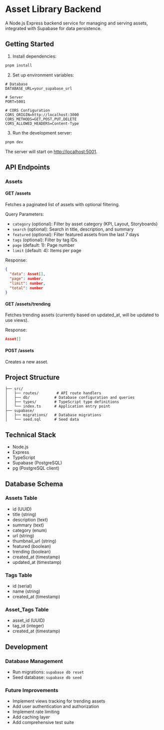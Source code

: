 # Asset Library Backend

A Node.js Express backend service for managing and serving assets, integrated with Supabase for data persistence.

## Getting Started

1. Install dependencies:

```bash
pnpm install
```

2. Set up environment variables:

```env
# Database
DATABASE_URL=your_supabase_url

# Server
PORT=5001

# CORS Configuration
CORS_ORIGIN=http://localhost:3000
CORS_METHODS=GET,POST,PUT,DELETE
CORS_ALLOWED_HEADERS=Content-Type
```

3. Run the development server:

```bash
pnpm dev
```

The server will start on [http://localhost:5001](http://localhost:5001).

## API Endpoints

### Assets

#### GET /assets

Fetches a paginated list of assets with optional filtering.

Query Parameters:

-   `category` (optional): Filter by asset category (KPI, Layout, Storyboards)
-   `search` (optional): Search in title, description, and summary
-   `featured` (optional): Filter featured assets from the last 7 days
-   `tags` (optional): Filter by tag IDs
-   `page` (default: 1): Page number
-   `limit` (default: 4): Items per page

Response:

```json
{
  "data": Asset[],
  "page": number,
  "limit": number,
  "total": number
}
```

#### GET /assets/trending

Fetches trending assets (currently based on updated_at, will be updated to use views).

Response:

```json
Asset[]
```

#### POST /assets

Creates a new asset.

## Project Structure

```
├── src/
│   ├── routes/        # API route handlers
│   ├── db/           # Database configuration and queries
│   ├── types/        # TypeScript type definitions
│   └── index.ts      # Application entry point
├── supabase/
│   ├── migrations/   # Database migrations
│   └── seed.sql      # Seed data
```

## Technical Stack

-   Node.js
-   Express
-   TypeScript
-   Supabase (PostgreSQL)
-   pg (PostgreSQL client)

## Database Schema

### Assets Table

-   id (UUID)
-   title (string)
-   description (text)
-   summary (text)
-   category (enum)
-   url (string)
-   thumbnail_url (string)
-   featured (boolean)
-   trending (boolean)
-   created_at (timestamp)
-   updated_at (timestamp)

### Tags Table

-   id (serial)
-   name (string)
-   created_at (timestamp)

### Asset_Tags Table

-   asset_id (UUID)
-   tag_id (integer)
-   created_at (timestamp)

## Development

### Database Management

-   Run migrations: `supabase db reset`
-   Seed database: `supabase db seed`

### Future Improvements

-   Implement views tracking for trending assets
-   Add user authentication and authorization
-   Implement rate limiting
-   Add caching layer
-   Add comprehensive test suite
